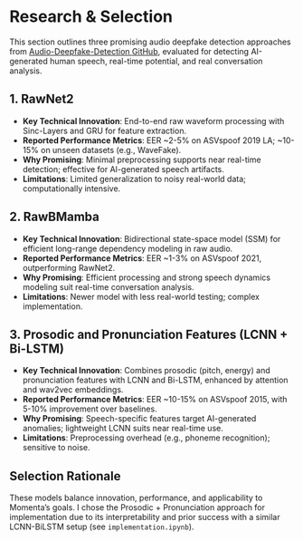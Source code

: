 # Research & Selection

This section outlines three promising audio deepfake detection approaches from [Audio-Deepfake-Detection GitHub](https://github.com/media-sec-lab/Audio-Deepfake-Detection), evaluated for detecting AI-generated human speech, real-time potential, and real conversation analysis.

## 1. RawNet2
- **Key Technical Innovation**: End-to-end raw waveform processing with Sinc-Layers and GRU for feature extraction.
- **Reported Performance Metrics**: EER ~2-5% on ASVspoof 2019 LA; ~10-15% on unseen datasets (e.g., WaveFake).
- **Why Promising**: Minimal preprocessing supports near real-time detection; effective for AI-generated speech artifacts.
- **Limitations**: Limited generalization to noisy real-world data; computationally intensive.

## 2. RawBMamba
- **Key Technical Innovation**: Bidirectional state-space model (SSM) for efficient long-range dependency modeling in raw audio.
- **Reported Performance Metrics**: EER ~1-3% on ASVspoof 2021, outperforming RawNet2.
- **Why Promising**: Efficient processing and strong speech dynamics modeling suit real-time conversation analysis.
- **Limitations**: Newer model with less real-world testing; complex implementation.

## 3. Prosodic and Pronunciation Features (LCNN + Bi-LSTM)
- **Key Technical Innovation**: Combines prosodic (pitch, energy) and pronunciation features with LCNN and Bi-LSTM, enhanced by attention and wav2vec embeddings.
- **Reported Performance Metrics**: EER ~10-15% on ASVspoof 2015, with 5-10% improvement over baselines.
- **Why Promising**: Speech-specific features target AI-generated anomalies; lightweight LCNN suits near real-time use.
- **Limitations**: Preprocessing overhead (e.g., phoneme recognition); sensitive to noise.

## Selection Rationale
These models balance innovation, performance, and applicability to Momenta’s goals. I chose the Prosodic + Pronunciation approach for implementation due to its interpretability and prior success with a similar LCNN-BiLSTM setup (see `implementation.ipynb`).
